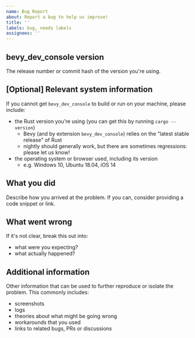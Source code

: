 ```yaml
---
name: Bug Report
about: Report a bug to help us improve!
title: ''
labels: bug, needs labels
assignees: ''
---
```


## bevy_dev_console version

The release number or commit hash of the version you're using.

## \[Optional\] Relevant system information

If you cannot get `bevy_dev_console` to build or run on your machine, please include:

- the Rust version you're using (you can get this by running `cargo --version`)
  - Bevy (and by extension `bevy_dev_console`) relies on the "latest stable release" of Rust
  - nightly should generally work, but there are sometimes regressions: please let us know!
- the operating system or browser used, including its version
  - e.g. Windows 10, Ubuntu 18.04, iOS 14

## What you did

Describe how you arrived at the problem. If you can, consider providing a code snippet or link.

## What went wrong

If it's not clear, break this out into:

- what were you expecting?
- what actually happened?

## Additional information

Other information that can be used to further reproduce or isolate the problem.
This commonly includes:

- screenshots
- logs
- theories about what might be going wrong
- workarounds that you used
- links to related bugs, PRs or discussions
